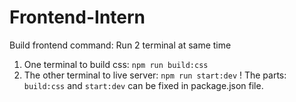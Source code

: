# Frontend-Intern
Build frontend command:
Run 2 terminal at same time
1. One terminal to build css: `npm run build:css`
2. The other terminal to live server: `npm run start:dev`
! The parts: `build:css` and `start:dev` can be fixed in package.json file.